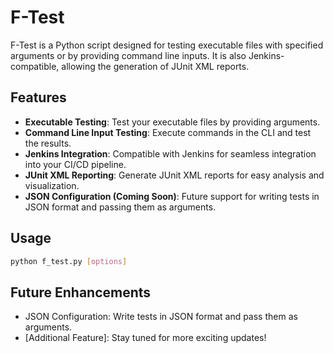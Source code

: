 # F-Test

F-Test is a Python script designed for testing executable files with specified arguments or by providing command line inputs. It is also Jenkins-compatible, allowing the generation of JUnit XML reports.

## Features

- **Executable Testing**: Test your executable files by providing arguments.
- **Command Line Input Testing**: Execute commands in the CLI and test the results.
- **Jenkins Integration**: Compatible with Jenkins for seamless integration into your CI/CD pipeline.
- **JUnit XML Reporting**: Generate JUnit XML reports for easy analysis and visualization.
- **JSON Configuration (Coming Soon)**: Future support for writing tests in JSON format and passing them as arguments.

## Usage

```bash
python f_test.py [options]
```

## Future Enhancements

- JSON Configuration: Write tests in JSON format and pass them as arguments.
- [Additional Feature]: Stay tuned for more exciting updates!